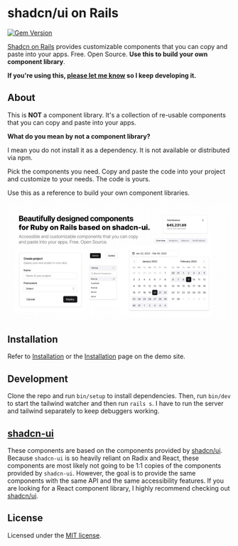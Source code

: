 # shadcn/ui on Rails

[![Gem Version](https://badge.fury.io/rb/shadcn-ui.svg)](https://badge.fury.io/rb/shadcn-ui)

[Shadcn on Rails](https://shadcn.rails-components.com) provides customizable components that you can
copy and paste into your apps. Free. Open Source. **Use this to build your own component library**.

**If you're using this, [please let me know](https://twitter.com/aviflombaum) so I keep developing
it.**

## About

This is **NOT** a component library. It's a collection of re-usable components that you can copy and
paste into your apps.

**What do you mean by not a component library?**

I mean you do not install it as a dependency. It is not available or distributed via npm.

Pick the components you need. Copy and paste the code into your project and customize to your needs.
The code is yours.

Use this as a reference to build your own component libraries.

![hero](public/og.jpg)

## Installation

Refer to
[Installation](https://github.com/aviflombaum/shadcn-rails/blob/main/app/views/documentation/installation.html.md)
or the [Installation](https://shadcn.rails-components.com/docs/installation) page on the demo site.

## Development

Clone the repo and run `bin/setup` to install dependencies. Then, run `bin/dev` to start the
tailwind watcher and then run `rails s`. I have to run the server and tailwind separately to keep
debuggers working.

## [shadcn-ui](https://ui.shadcn.com)

These components are based on the components provided by [shadcn/ui](https://ui.shadcn.com). Because
`shadcn-ui` is so heavily reliant on Radix and React, these components are most likely not going to
be 1:1 copies of the components provided by `shadcn-ui`. However, the goal is to provide the same
components with the same API and the same accessibility features. If you are looking for a React
component library, I highly recommend checking out [shadcn/ui](https://ui.shadcn.com).

## License

Licensed under the [MIT license](https://github.com/shadcn/ui/blob/main/LICENSE.md).
